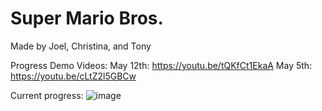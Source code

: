 # Super Mario Bros.
Made by Joel, Christina, and Tony

Progress Demo Videos: 
May 12th: https://youtu.be/tQKfCt1EkaA
May 5th: https://youtu.be/cLtZ2l5GBCw

Current progress: 
![image](https://github.com/J0ELh/2DPlatformer/assets/109251338/e78f2588-2de2-431a-b190-0decd2707082)
